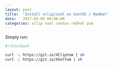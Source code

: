 ```yaml
---
layout: post
title:  "Install xclip/xsel on CentOS / RedHat"
date:   2017-03-08 00:00:00
categories: xclip xsel centos redhat yum
---
```


Simply run:


~~~ bash
#!/bin/bash

curl -L https://git.io/XClipYum | sh
curl -L https://git.io/XSelYum | sh

~~~

